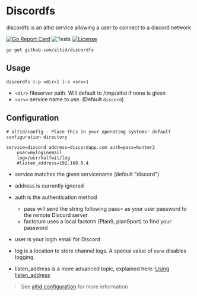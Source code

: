 # Discordfs

discordfs is an altid service allowing a user to connect to a discord network

[![Go Report Card](https://goreportcard.com/badge/github.com/altid/discordfs)](https://goreportcard.com/report/github.com/altid/discordfs) ![Tests](https://github.com/altid/discordfs/workflows/Tests/badge.svg) [![License](http://img.shields.io/:license-mit-blue.svg)](http://doge.mit-license.org)

`go get github.com/altid/discordfs`

## Usage


`discordfs [-p <dir>] [-s <srv>]`

 - `<dir>` fileserver path. Will default to /tmp/altid if none is given
 - `<srv>` service name to use. (Default `discord`)

## Configuration

```
# altid/config - Place this in your operating systems' default configuration directory

service=discord address=discordapp.com auth=pass=hunter2
	user=myloginemail
	log=/usr/halfwit/log
	#listen_address=192.168.0.4
```
 - service matches the given servicename (default "discord")

 - address is currently ignored
 - auth is the authentication method
   - pass will send the string following pass= as your user password to the remote Discord server
   - factotum uses a local factotm (Plan9, plan9port) to find your password
 - user is your login email for Discord
 - log is a location to store channel logs. A special value of `none` disables logging.
 - listen_address is a more advanced topic, explained here: [Using listen_address](https://altid.github.io/using-listen-address.html)

> See [altid configuration](https://altid.github.io/altid-configurations.html) for more information
